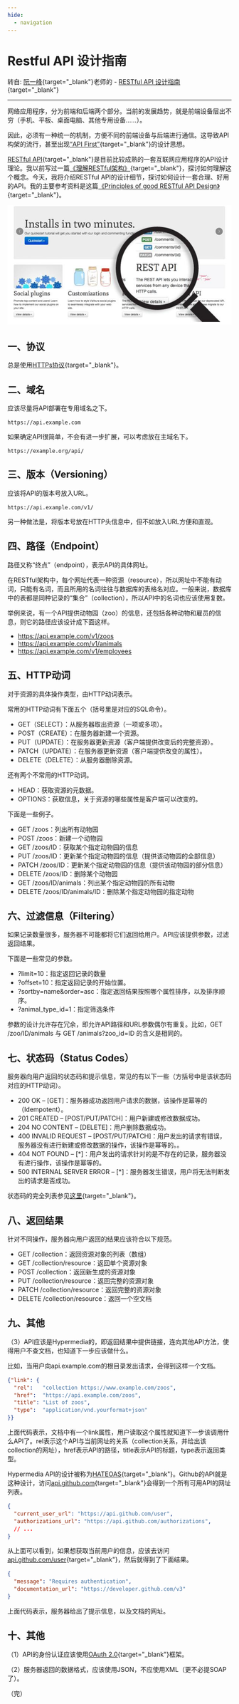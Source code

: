 ```yaml
---
hide:
  - navigation
---
```


# Restful API 设计指南

转自: [阮一峰](http://www.ruanyifeng.com/){target="_blank"}老师的 - [RESTful API 设计指南](http://www.ruanyifeng.com/blog/2014/05/restful_api.html){target="_blank"}

-----------------

网络应用程序，分为前端和后端两个部分。当前的发展趋势，就是前端设备层出不穷（手机、平板、桌面电脑、其他专用设备……）。

因此，必须有一种统一的机制，方便不同的前端设备与后端进行通信。这导致API构架的流行，甚至出现[“API First”](http://www.google.com.hk/search?q=API+first){target="_blank"}的设计思想。

[RESTful API](http://en.wikipedia.org/wiki/Representational_state_transfer){target="_blank"}是目前比较成熟的一套互联网应用程序的API设计理论。我以前写过一篇[《理解RESTful架构》](http://www.ruanyifeng.com/blog/2011/09/restful.html){target="_blank"}，探讨如何理解这个概念。今天，我将介绍RESTful API的设计细节，探讨如何设计一套合理、好用的API。我的主要参考资料是这篇[《Principles of good RESTful API Design》](http://codeplanet.io/principles-good-restful-api-design/){target="_blank"}。

![RESTful API](./images/bg2014052201.png)

## 一、协议

总是使用[HTTPs协议](http://www.ruanyifeng.com/blog/2014/02/ssl_tls.html){target="_blank"}。

## 二、域名

应该尽量将API部署在专用域名之下。

```text
https://api.example.com
```

如果确定API很简单，不会有进一步扩展，可以考虑放在主域名下。

```text
https://example.org/api/
```

## 三、版本（Versioning）

应该将API的版本号放入URL。

```text
https://api.example.com/v1/
```

另一种做法是，将版本号放在HTTP头信息中，但不如放入URL方便和直观。

## 四、路径（Endpoint）

路径又称“终点”（endpoint），表示API的具体网址。

在RESTful架构中，每个网址代表一种资源（resource），所以网址中不能有动词，只能有名词，而且所用的名词往往与数据库的表格名对应。一般来说，数据库中的表都是同种记录的“集合”（collection），所以API中的名词也应该使用复数。

举例来说，有一个API提供动物园（zoo）的信息，还包括各种动物和雇员的信息，则它的路径应该设计成下面这样。

* <https://api.example.com/v1/zoos>
* <https://api.example.com/v1/animals>
* <https://api.example.com/v1/employees>

## 五、HTTP动词

对于资源的具体操作类型，由HTTP动词表示。

常用的HTTP动词有下面五个（括号里是对应的SQL命令）。

* GET（SELECT）：从服务器取出资源（一项或多项）。
* POST（CREATE）：在服务器新建一个资源。
* PUT（UPDATE）：在服务器更新资源（客户端提供改变后的完整资源）。
* PATCH（UPDATE）：在服务器更新资源（客户端提供改变的属性）。
* DELETE（DELETE）：从服务器删除资源。

还有两个不常用的HTTP动词。

* HEAD：获取资源的元数据。
* OPTIONS：获取信息，关于资源的哪些属性是客户端可以改变的。

下面是一些例子。

* GET /zoos：列出所有动物园
* POST /zoos：新建一个动物园
* GET /zoos/ID：获取某个指定动物园的信息
* PUT /zoos/ID：更新某个指定动物园的信息（提供该动物园的全部信息）
* PATCH /zoos/ID：更新某个指定动物园的信息（提供该动物园的部分信息）
* DELETE /zoos/ID：删除某个动物园
* GET /zoos/ID/animals：列出某个指定动物园的所有动物
* DELETE /zoos/ID/animals/ID：删除某个指定动物园的指定动物

## 六、过滤信息（Filtering）

如果记录数量很多，服务器不可能都将它们返回给用户。API应该提供参数，过滤返回结果。

下面是一些常见的参数。

* ?limit=10：指定返回记录的数量
* ?offset=10：指定返回记录的开始位置。
* ?sortby=name&order=asc：指定返回结果按照哪个属性排序，以及排序顺序。
* ?animal_type_id=1：指定筛选条件

参数的设计允许存在冗余，即允许API路径和URL参数偶尔有重复。比如，GET /zoo/ID/animals 与 GET /animals?zoo_id=ID 的含义是相同的。

## 七、状态码（Status Codes）

服务器向用户返回的状态码和提示信息，常见的有以下一些（方括号中是该状态码对应的HTTP动词）。

* 200 OK – [GET]：服务器成功返回用户请求的数据，该操作是幂等的（Idempotent）。
* 201 CREATED – [POST/PUT/PATCH]：用户新建或修改数据成功。
* 204 NO CONTENT – [DELETE]：用户删除数据成功。
* 400 INVALID REQUEST – [POST/PUT/PATCH]：用户发出的请求有错误，服务器没有进行新建或修改数据的操作，该操作是幂等的。。
* 404 NOT FOUND – [*]：用户发出的请求针对的是不存在的记录，服务器没有进行操作，该操作是幂等的。
* 500 INTERNAL SERVER ERROR – [*]：服务器发生错误，用户将无法判断发出的请求是否成功。

状态码的完全列表参见[这里](http://www.w3.org/Protocols/rfc2616/rfc2616-sec10.html){target="_blank"}。

## 八、返回结果

针对不同操作，服务器向用户返回的结果应该符合以下规范。

* GET /collection：返回资源对象的列表（数组）
* GET /collection/resource：返回单个资源对象
* POST /collection：返回新生成的资源对象
* PUT /collection/resource：返回完整的资源对象
* PATCH /collection/resource：返回完整的资源对象
* DELETE /collection/resource：返回一个空文档

## 九、其他

（3）API应该是Hypermedia的，即返回结果中提供链接，连向其他API方法，使得用户不查文档，也知道下一步应该做什么。

比如，当用户向api.example.com的根目录发出请求，会得到这样一个文档。

```json
{"link": {
  "rel":   "collection https://www.example.com/zoos",
  "href":  "https://api.example.com/zoos",
  "title": "List of zoos",
  "type":  "application/vnd.yourformat+json"
}}
```

上面代码表示，文档中有一个link属性，用户读取这个属性就知道下一步该调用什么API了。rel表示这个API与当前网址的关系（collection关系，并给出该collection的网址），href表示API的路径，title表示API的标题，type表示返回类型。

Hypermedia API的设计被称为[HATEOAS](http://en.wikipedia.org/wiki/HATEOAS){target="_blank"}。Github的API就是这种设计，访问[api.github.com](https://api.github.com/){target="_blank"}会得到一个所有可用API的网址列表。

```json
{
  "current_user_url": "https://api.github.com/user",
  "authorizations_url": "https://api.github.com/authorizations",
  // ...
}
```

从上面可以看到，如果想获取当前用户的信息，应该去访问[api.github.com/user](https://api.github.com/user){target="_blank"}，然后就得到了下面结果。

```json
{
  "message": "Requires authentication",
  "documentation_url": "https://developer.github.com/v3"
}
```

上面代码表示，服务器给出了提示信息，以及文档的网址。

## 十、其他

（1）API的身份认证应该使用[OAuth 2.0](http://www.ruanyifeng.com/blog/2014/05/oauth_2_0.html){target="_blank"}框架。

（2）服务器返回的数据格式，应该使用JSON，不应使用XML（更不必提SOAP了）。

（完）
